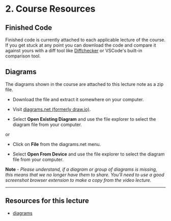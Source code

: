 #   2. Course Resources

##  Finished Code

Finished code is currently attached to each applicable lecture of the course. If you get stuck at any point you can download the code and compare it against yours with a diff tool like [Diffchecker](https://www.diffchecker.com/) or VSCode's built-in comparison tool.

##  Diagrams

The diagrams shown in the course are attached to this lecture note as a zip file.

-   Download the file and extract it somewhere on your computer.

-   Visit [diagrams.net (formerly draw.io)](https://www.diagrams.net/).

-   Select **Open Existing Diagram** and use the file explorer to select the diagram file from your computer.

or

-   Click on **File** from the diagrams.net menu.

-   Select **Open From Device** and use the file explorer to select the diagram file from your computer.

**Note** - *Please understand, if a diagram or group of diagrams is missing, this means that we no longer have them to share. You'll need to use a good screenshot browser extension to make a copy from the video lecture.*

---

## Resources for this lecture

- [diagrams](https://drive.google.com/drive/folders/18TNZClLxeydciVmEEIhQctLpC2hoOAgh?usp=sharing)